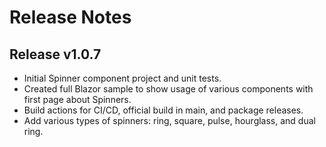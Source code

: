 # Release Notes

## Release v1.0.7
* Initial Spinner component project and unit tests.
* Created full Blazor sample to show usage of various components with first page about Spinners.
* Build actions for CI/CD, official build in main, and package releases.
* Add various types of spinners: ring, square, pulse, hourglass, and dual ring.
